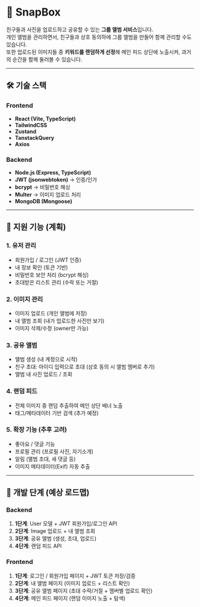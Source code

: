 # 🎁 SnapBox

친구들과 사진을 업로드하고 공유할 수 있는 **그룹 앨범 서비스**입니다.  
개인 앨범을 관리하면서, 친구들과 상호 동의하에 그룹 앨범을 만들어 함께 관리할 수도 있습니다.  
또한 업로드된 이미지들 중 **키워드를 랜덤하게 선정**해 메인 피드 상단에 노출시켜, 과거의 순간을 함께 둘러볼 수 있습니다.  

---

## 🛠️ 기술 스택

### Frontend
- **React (Vite, TypeScript)**
- **TailwindCSS**
- **Zustand**
- **TanstackQuery**
- **Axios**

### Backend
- **Node.js (Express, TypeScript)**
- **JWT (jsonwebtoken)** → 인증/인가
- **bcrypt** → 비밀번호 해싱
- **Multer** → 이미지 업로드 처리
- **MongoDB (Mongoose)**

---

## 📌 지원 기능 (계획)

### 1. 유저 관리
- 회원가입 / 로그인 (JWT 인증)
- 내 정보 확인 (토큰 기반)
- 비밀번호 보안 처리 (bcrypt 해싱)
- 초대받은 리스트 관리 (수락 또는 거절)

### 2. 이미지 관리
- 이미지 업로드 (개인 앨범에 저장)
- 내 앨범 조회 (내가 업로드한 사진만 보기)
- 이미지 삭제/수정 (owner만 가능)

### 3. 공유 앨범
- 앨범 생성 (내 계정으로 시작)
- 친구 초대: 아이디 입력으로 초대 (상호 동의 시 앨범 멤버로 추가)
- 앨범 내 사진 업로드 / 조회

### 4. 랜덤 피드
- 전체 이미지 중 랜덤 추출하여 메인 상단 배너 노출
- 태그/메타데이터 기반 검색 (추가 예정)

### 5. 확장 기능 (추후 고려)
- 좋아요 / 댓글 기능
- 프로필 관리 (프로필 사진, 자기소개)
- 알림 (앨범 초대, 새 댓글 등)
- 이미지 메타데이터(Exif) 자동 추출

---

## 🚀 개발 단계 (예상 로드맵)

### Backend
1. **1단계**: User 모델 + JWT 회원가입/로그인 API
2. **2단계**: Image 업로드 + 내 앨범 조회
3. **3단계**: 공유 앨범 (생성, 초대, 업로드)
4. **4단계**: 랜덤 피드 API

### Frontend
1. **1단계**: 로그인 / 회원가입 페이지 + JWT 토큰 저장/검증
2. **2단계**: 내 앨범 페이지 (이미지 업로드 + 리스트 확인)
3. **3단계**: 공유 앨범 페이지 (초대 수락/거절 + 멤버별 업로드 확인)
4. **4단계**: 메인 피드 페이지 (랜덤 이미지 노출 + 탐색)
